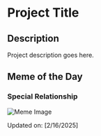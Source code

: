 # Project Title

## Description

Project description goes here.

## Meme of the Day

### Special Relationship
![Meme Image](https://i.redd.it/huwq2fbehdje1.png)

Updated on: [2/16/2025]